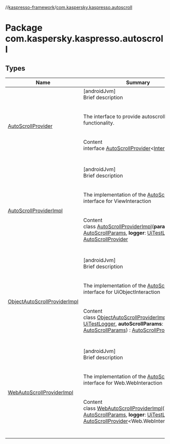 //[kaspresso-framework](../index.md)/[com.kaspersky.kaspresso.autoscroll](index.md)



# Package com.kaspersky.kaspresso.autoscroll  


## Types  
  
|  Name|  Summary| 
|---|---|
| [AutoScrollProvider](-auto-scroll-provider/index.md)| [androidJvm]  <br>Brief description  <br><br><br>The interface to provide autoscroll functionality.<br><br>  <br>Content  <br>interface [AutoScrollProvider](-auto-scroll-provider/index.md)<[Interaction](-auto-scroll-provider/index.md)>  <br><br><br>
| [AutoScrollProviderImpl](-auto-scroll-provider-impl/index.md)| [androidJvm]  <br>Brief description  <br><br><br>The implementation of the [AutoScrollProvider](-auto-scroll-provider/index.md) interface for ViewInteraction<br><br>  <br>Content  <br>class [AutoScrollProviderImpl](-auto-scroll-provider-impl/index.md)(**params**: [AutoScrollParams](../com.kaspersky.kaspresso.params/-auto-scroll-params/index.md), **logger**: [UiTestLogger](../com.kaspersky.kaspresso.logger/-ui-test-logger/index.md)) : [AutoScrollProvider](-auto-scroll-provider/index.md)<ViewInteraction>   <br><br><br>
| [ObjectAutoScrollProviderImpl](-object-auto-scroll-provider-impl/index.md)| [androidJvm]  <br>Brief description  <br><br><br>The implementation of the [AutoScrollProvider](-auto-scroll-provider/index.md) interface for UiObjectInteraction<br><br>  <br>Content  <br>class [ObjectAutoScrollProviderImpl](-object-auto-scroll-provider-impl/index.md)(**logger**: [UiTestLogger](../com.kaspersky.kaspresso.logger/-ui-test-logger/index.md), **autoScrollParams**: [AutoScrollParams](../com.kaspersky.kaspresso.params/-auto-scroll-params/index.md)) : [AutoScrollProvider](-auto-scroll-provider/index.md)<UiObjectInteraction>   <br><br><br>
| [WebAutoScrollProviderImpl](-web-auto-scroll-provider-impl/index.md)| [androidJvm]  <br>Brief description  <br><br><br>The implementation of the [AutoScrollProvider](-auto-scroll-provider/index.md) interface for Web.WebInteraction<br><br>  <br>Content  <br>class [WebAutoScrollProviderImpl](-web-auto-scroll-provider-impl/index.md)(**params**: [AutoScrollParams](../com.kaspersky.kaspresso.params/-auto-scroll-params/index.md), **logger**: [UiTestLogger](../com.kaspersky.kaspresso.logger/-ui-test-logger/index.md)) : [AutoScrollProvider](-auto-scroll-provider/index.md)<Web.WebInteraction<*>>   <br><br><br>

